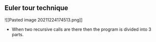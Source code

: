 ## Euler tour technique
![[Pasted image 20211224174513.png]]
- When two recursive calls are there then the program is divided into 3 parts. 